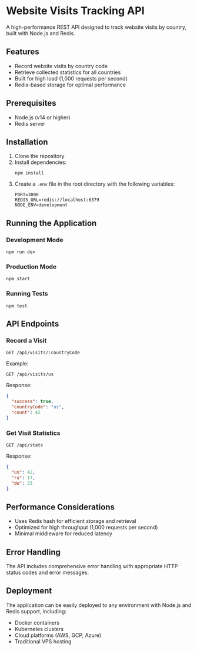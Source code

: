 # Website Visits Tracking API

A high-performance REST API designed to track website visits by country, built with Node.js and Redis.

## Features

- Record website visits by country code
- Retrieve collected statistics for all countries
- Built for high load (1,000 requests per second)
- Redis-based storage for optimal performance

## Prerequisites

- Node.js (v14 or higher)
- Redis server

## Installation

1. Clone the repository
2. Install dependencies:
   ```
   npm install
   ```
3. Create a `.env` file in the root directory with the following variables:
   ```
   PORT=3000
   REDIS_URL=redis://localhost:6379
   NODE_ENV=development
   ```

## Running the Application

### Development Mode

```
npm run dev
```

### Production Mode

```
npm start
```

### Running Tests

```
npm test
```

## API Endpoints

### Record a Visit

```
GET /api/visits/:countryCode
```

Example:

```
GET /api/visits/us
```

Response:

```json
{
  "success": true,
  "countryCode": "us",
  "count": 42
}
```

### Get Visit Statistics

```
GET /api/stats
```

Response:

```json
{
  "us": 42,
  "ru": 17,
  "de": 23
}
```

## Performance Considerations

- Uses Redis hash for efficient storage and retrieval
- Optimized for high throughput (1,000 requests per second)
- Minimal middleware for reduced latency

## Error Handling

The API includes comprehensive error handling with appropriate HTTP status codes and error messages.

## Deployment

The application can be easily deployed to any environment with Node.js and Redis support, including:

- Docker containers
- Kubernetes clusters
- Cloud platforms (AWS, GCP, Azure)
- Traditional VPS hosting
